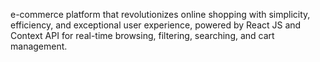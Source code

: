 e-commerce platform that revolutionizes online shopping with simplicity, efficiency, and exceptional user experience, powered by React JS and Context API for real-time browsing, filtering, searching, and cart management.

